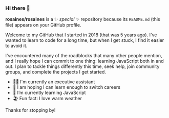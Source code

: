 ### Hi there 👋

**rosaines/rosaines** is a ✨ _special_ ✨ repository because its `README.md` (this file) appears on your GitHub profile.

Welcome to my GitHub that I started in 2018 (that was 5 years ago). I've wanted to learn to code for a long time, but when I get stuck, I find it easier to avoid it. 

I've encountered many of the roadblocks that many other people mention, and I really hope I can commit to one thing: learning JavaScript both in and out. I plan to tackle things differently this time, seek help, join community groups, and complete the projects I get started. 

- 👩‍💼 I'm currently an executive assistant
- 🔭 I am hoping I can learn enough to switch careers
- 🌱 I’m currently learning JavaScript
- 🏖 Fun fact: I love warm weather

Thanks for stopping by!

